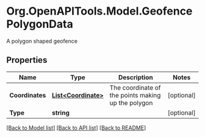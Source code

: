 # Org.OpenAPITools.Model.GeofencePolygonData
A polygon shaped geofence

## Properties

Name | Type | Description | Notes
------------ | ------------- | ------------- | -------------
**Coordinates** | [**List&lt;Coordinate&gt;**](Coordinate.md) | The coordinate of the points making up the polygon | [optional] 
**Type** | **string** |  | [optional] 

[[Back to Model list]](../README.md#documentation-for-models) [[Back to API list]](../README.md#documentation-for-api-endpoints) [[Back to README]](../README.md)

